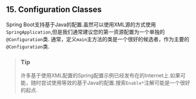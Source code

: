 ## 15. Configuration Classes
Spring Boot支持基于Java的配置.虽然可以使用XML源的方式使用`SpringApplication`,但是我们通常建议您的第一资源配置为一个单独的`@Configuration`类.
通常，定义`main`主方法的类是一个很好的候选者，作为主要的`@Configuration`类.

>### Tip
>许多基于使用XML配置的Spring配置示例已经发布在的Internet上.如果可能，随时尝试使用等效的基于Java的配置.搜索`Enable*`注解可能是一个很好的起点.

